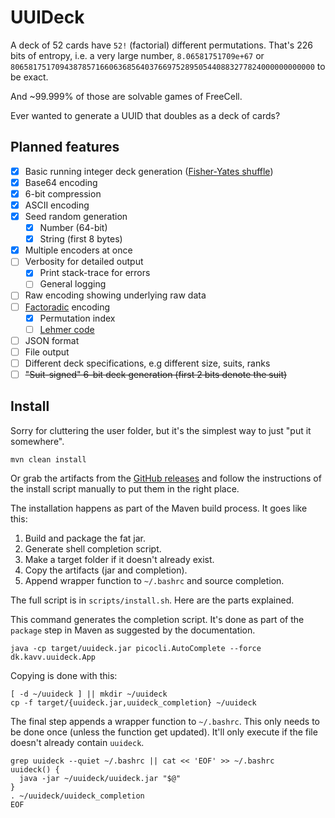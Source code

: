 # UUIDeck

A deck of 52 cards have `52!` (factorial) different permutations. That's 226 bits of entropy, i.e. a very large
number, `8.06581751709e+67` or `80658175170943878571660636856403766975289505440883277824000000000000` to be exact.

And ~99.999% of those are solvable games of FreeCell.

Ever wanted to generate a UUID that doubles as a deck of cards?

## Planned features

- [x] Basic running integer deck
  generation ([Fisher-Yates shuffle](https://en.wikipedia.org/wiki/Fisher%E2%80%93Yates_shuffle))
- [x] Base64 encoding
- [x] 6-bit compression
- [x] ASCII encoding
- [x] Seed random generation
    - [x] Number (64-bit)
    - [x] String (first 8 bytes)
- [x] Multiple encoders at once
- [ ] Verbosity for detailed output
    - [x] Print stack-trace for errors
    - [ ] General logging
- [ ] Raw encoding showing underlying raw data
- [ ] [Factoradic](https://en.wikipedia.org/wiki/Factorial_number_system) encoding
    - [x] Permutation index
    - [ ] [Lehmer code](https://en.wikipedia.org/wiki/Lehmer_code)
- [ ] JSON format
- [ ] File output
- [ ] Different deck specifications, e.g different size, suits, ranks
- [ ] ~~"Suit-signed" 6-bit deck generation (first 2 bits denote the suit)~~

## Install

Sorry for cluttering the user folder, but it's the simplest way to just "put it somewhere".

```shell
mvn clean install
```

Or grab the artifacts from the [GitHub releases](https://github.com/MedicodiBiscotti/uuideck/releases/latest)
and follow the instructions of the install script manually to put them in the right place.

The installation happens as part of the Maven build process. It goes like this:

1. Build and package the fat jar.
2. Generate shell completion script.
3. Make a target folder if it doesn't already exist.
4. Copy the artifacts (jar and completion).
5. Append wrapper function to `~/.bashrc` and source completion.

The full script is in `scripts/install.sh`. Here are the parts explained.

This command generates the completion script. It's done as part of the `package` step in Maven as suggested by the
documentation.

```shell
java -cp target/uuideck.jar picocli.AutoComplete --force dk.kavv.uuideck.App
```

Copying is done with this:

```shell
[ -d ~/uuideck ] || mkdir ~/uuideck
cp -f target/{uuideck.jar,uuideck_completion} ~/uuideck
```

The final step appends a wrapper function to `~/.bashrc`.
This only needs to be done once (unless the function get updated). It'll only execute if the file doesn't already
contain `uuideck`.

```shell
grep uuideck --quiet ~/.bashrc || cat << 'EOF' >> ~/.bashrc
uuideck() {
  java -jar ~/uuideck/uuideck.jar "$@"
}
. ~/uuideck/uuideck_completion
EOF
```
